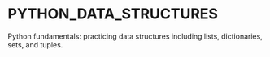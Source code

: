 # PYTHON_DATA_STRUCTURES
Python fundamentals: practicing data structures including lists, dictionaries, sets, and tuples.
